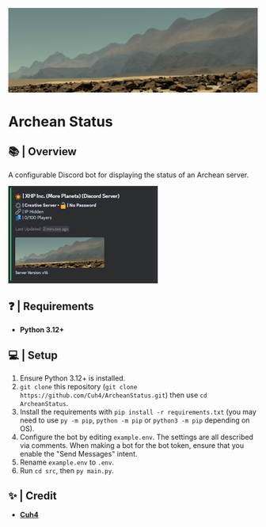 ![Banner](imgs/readme_banner.png)

# Archean Status

## 📚 | Overview
A configurable Discord bot for displaying the status of an Archean server.

![Demo](imgs/example.png)

## ❓ | Requirements
- **Python 3.12+**

## 💻 | Setup
1) Ensure Python 3.12+ is installed.
2) `git clone` this repository (`git clone https://github.com/Cuh4/ArcheanStatus.git`) then use `cd ArcheanStatus`.
3) Install the requirements with `pip install -r requirements.txt` (you may need to use `py -m pip`, `python -m pip` or `python3 -m pip` depending on OS).
4) Configure the bot by editing `example.env`. The settings are all described via comments. When making a bot for the bot token, ensure that you enable the "Send Messages" intent.
5) Rename `example.env` to `.env`.
6) Run `cd src`, then `py main.py`.

## ✨ | Credit
- **[Cuh4](https://github.com/Cuh4)**